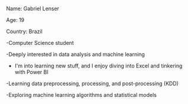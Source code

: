 
Name: Gabriel Lenser

Age: 19

Country: Brazil

-Computer Science student

-Deeply interested in data analysis and machine learning

- I'm into learning new stuff, and I enjoy diving into Excel and tinkering with Power BI

-Learning data preprocessing, processing, and post-processing (KDD)

-Exploring machine learning algorithms and statistical models


